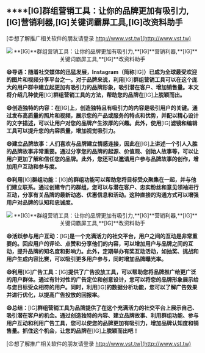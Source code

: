 ## ****[IG]**群组营销工具：让你的品牌更加有吸引力,**[IG]**营销利器,**[IG]**关键词霸屏工具,**[IG]**改资料助手**

[😍想了解推广相关软件的朋友请登录 http://www.vst.tw](http://www.vst.tw)

 <center><img src="https://vst.tw/MP4/tuiguang/png/7.png" alt="**[IG]**群组营销工具：让你的品牌更加有吸引力,**[IG]**营销利器,**[IG]**关键词霸屏工具,**[IG]**改资料助手"></center>

**😄导语：随着社交媒体的迅猛发展，Instagram（简称**[IG]**）已成为全球最受欢迎的图片和视频分享平台之一。对于品牌来说，利用**[IG]**群组营销工具可以在这个庞大的用户群中建立起更加有吸引力的品牌形象，吸引潜在客户、增加销售量。本文将介绍几种使用**[IG]**群组营销工具的方法，帮助您的品牌在**[IG]**上脱颖而出。**

**😄创造独特的内容：在**[IG]**上，创造独特且有吸引力的内容是吸引用户的关键。通过发布高质量的照片和视频，展示您的产品或服务的特点和优势，并配以精心设计的文字描述，可以让用户对您的品牌产生浓厚的兴趣。此外，使用**[IG]**滤镜和编辑工具可以提升您的内容质量，增加视觉吸引力。**

**😄建立品牌故事：人们喜欢与品牌建立情感连接，因此在**[IG]**上讲述一个引人入胜的品牌故事非常重要。通过分享您的品牌的起源、价值观、创始人故事等，可以让用户更加了解和信任您的品牌。此外，您还可以邀请用户参与品牌故事的创作，增加用户互动和参与度。**

**😄利用**[IG]**群组功能：**[IG]**的群组功能可以帮助您将目标受众聚集在一起，并与他们建立联系。通过创建专门的群组，您可以与潜在客户、忠实粉丝和意见领袖进行互动，分享有关品牌的最新动态、优惠信息和活动。这种直接的沟通方式可以增强用户对品牌的认知和忠诚度。**

 <center><img src="https://vst.tw/MP4/tuiguang/png/0.png" alt="**[IG]**群组营销工具：让你的品牌更加有吸引力,**[IG]**营销利器,**[IG]**关键词霸屏工具,**[IG]**改资料助手"></center>

**😄活跃参与用户互动：**[IG]**是一个充满活力的社交平台，用户之间的互动是非常重要的。回应用户的评论、点赞和分享他们的内容，可以增加用户与品牌之间的互动，提升品牌的知名度和影响力。此外，定期举办有奖互动活动，如抽奖、挑战和用户生成内容比赛，可以吸引更多用户参与，同时增加品牌曝光率。**

**😄利用**[IG]**广告工具：**[IG]**提供了广告投放工具，可以帮助您将品牌推广给更广泛的用户群体。通过有针对性的广告定位和创意设计，您可以将您的品牌形象展示给与您目标受众相符的用户。同时，利用**[IG]**的数据分析功能，您可以了解广告效果并进行优化，以提高广告投放的回报率。**

**😄总结：**[IG]**群组营销工具为品牌提供了在这个充满活力的社交平台上展示自己、吸引潜在客户的机会。通过创造独特的内容、建立品牌故事、利用群组功能、参与用户互动和利用广告工具，您可以使您的品牌更加有吸引力，增加品牌认知度和销售量。抓住这个机会，让您的品牌在**[IG]**上脱颖而出吧！**

[😍想了解推广相关软件的朋友请登录 http://www.vst.tw](http://www.vst.tw)



